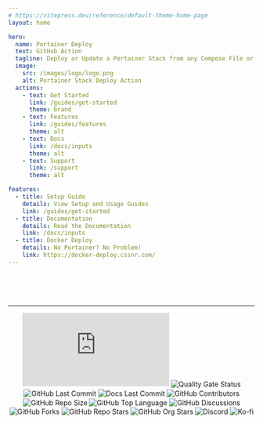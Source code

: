 ```yaml
---
# https://vitepress.dev/reference/default-theme-home-page
layout: home

hero:
  name: Portainer Deploy
  text: GitHub Action
  tagline: Deploy or Update a Portainer Stack from any Compose File or Remote Repository.
  image:
    src: /images/logo/logo.png
    alt: Portainer Stack Deploy Action
  actions:
    - text: Get Started
      link: /guides/get-started
      theme: brand
    - text: Features
      link: /guides/features
      theme: alt
    - text: Docs
      link: /docs/inputs
      theme: alt
    - text: Support
      link: /support
      theme: alt

features:
  - title: Setup Guide
    details: View Setup and Usage Guides
    link: /guides/get-started
  - title: Documentation
    details: Read the Documentation
    link: /docs/inputs
  - title: Docker Deploy
    details: No Portainer? No Problem!
    link: https://docker-deploy.cssnr.com/
---
```


<style>
div.badges {
    margin-top: 80px;
}
.badges > p {
    text-align: center;
}
.badges img {
    display: inline-block;
    vertical-align: middle;
    transform: translateZ(0);
    box-shadow: 0 0 1px rgba(0, 0, 0, 0);
    backface-visibility: hidden;
    -moz-osx-font-smoothing: grayscale;
    transition-duration: 0.3s;
    transition-property: transform;
}
.badges img:hover {
    transform: scale(1.05);
}
</style>

<div class="badges">

---

[![GitHub Dist Size](https://img.shields.io/github/size/cssnr/portainer-stack-deploy-action/dist%2Findex.js?label=dist%20size)](https://github.com/cssnr/portainer-stack-deploy-action/blob/master/src/index.js)
[![Quality Gate Status](https://sonarcloud.io/api/project_badges/measure?project=cssnr_portainer-stack-deploy-action&metric=alert_status)](https://sonarcloud.io/summary/new_code?id=cssnr_portainer-stack-deploy-action)
[![GitHub Last Commit](https://img.shields.io/github/last-commit/cssnr/portainer-stack-deploy-action?logo=github&label=updated)](https://github.com/cssnr/portainer-stack-deploy-action)
[![Docs Last Commit](https://img.shields.io/github/last-commit/cssnr/portainer-stack-deploy-docs?logo=vitepress&logoColor=white&label=docs)](https://github.com/cssnr/portainer-stack-deploy-docs)
[![GitHub Contributors](https://img.shields.io/github/contributors/cssnr/portainer-stack-deploy-action?logo=github)](https://github.com/cssnr/portainer-stack-deploy-action/graphs/contributors)
[![GitHub Repo Size](https://img.shields.io/github/repo-size/cssnr/portainer-stack-deploy-action?logo=bookstack&logoColor=white&label=repo%20size)](https://github.com/cssnr/portainer-stack-deploy-action?tab=readme-ov-file#readme)
[![GitHub Top Language](https://img.shields.io/github/languages/top/cssnr/portainer-stack-deploy-action?logo=htmx)](https://github.com/cssnr/portainer-stack-deploy-action?tab=readme-ov-file#readme)
[![GitHub Discussions](https://img.shields.io/github/discussions/cssnr/portainer-stack-deploy-action?logo=github)](https://github.com/cssnr/portainer-stack-deploy-action/discussions)
[![GitHub Forks](https://img.shields.io/github/forks/cssnr/portainer-stack-deploy-action?style=flat&logo=github)](https://github.com/cssnr/portainer-stack-deploy-action/forks)
[![GitHub Repo Stars](https://img.shields.io/github/stars/cssnr/portainer-stack-deploy-action?style=flat&logo=github)](https://github.com/cssnr/portainer-stack-deploy-action/stargazers)
[![GitHub Org Stars](https://img.shields.io/github/stars/cssnr?style=flat&logo=github&label=org%20stars)](https://cssnr.github.io/)
[![Discord](https://img.shields.io/discord/899171661457293343?logo=discord&logoColor=white&label=discord&color=7289da)](https://discord.gg/wXy6m2X8wY)
[![Ko-fi](https://img.shields.io/badge/Ko--fi-72a5f2?logo=kofi&label=support)](https://ko-fi.com/cssnr)

</div>

<Contributors heading="Contributors"  margin="36px 0 96px" />
